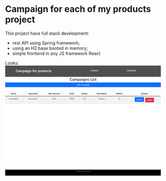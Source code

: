 # Campaign for each of my products project

This project have full stack development:

- rest API using Spring framework;
- using an H2 base booted in memory;
- simple frontend in any JS framework React

Looks:
![](img/campaignPage.png)
